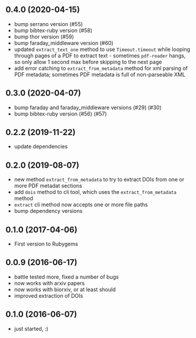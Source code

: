 ## 0.4.0 (2020-04-15)

* bump serrano version (#55)
* bump bibtex-ruby version (#58)
* bump thor version (#59)
* bump faraday_middleware version (#60)
* updated `extract_text_one` method to use `Timeout.timeout` while looping through pages of a PDF to extract text - sometimes `pdf-reader` hangs, so only allow 1 second max before skipping to the next page
* add error catching to `extract_from_metadata` method for xml parsing of PDF metadata; sometimes PDF metadata is full of non-parseable XML

## 0.3.0 (2020-04-07)

* bump faraday and faraday_middleware versions (#29) (#30)
* bump bibtex-ruby version (#56) (#57)

## 0.2.2 (2019-11-22)

* update dependencies

## 0.2.0 (2019-08-07)

* new method `extract_from_metadata` to try to extract DOIs from one or more PDF metadat sections
* add `dois` method to cli tool, which uses the `extract_from_metadata` method
* `extract` cli method now accepts one or more file paths
* bump dependency versions

## 0.1.0 (2017-04-06)

* First version to Rubygems

## 0.0.9 (2016-06-17)

* battle tested more, fixed a number of bugs
* now works with arxiv papers
* now works with biorxiv, or at least should
* improved extraction of DOIs

## 0.1.0 (2016-06-07)

* just started, :)
